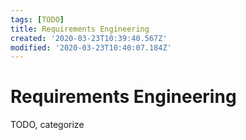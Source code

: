 ```yaml
---
tags: [TODO]
title: Requirements Engineering
created: '2020-03-23T10:39:40.567Z'
modified: '2020-03-23T10:40:07.184Z'
---
```


# Requirements Engineering

TODO, categorize
